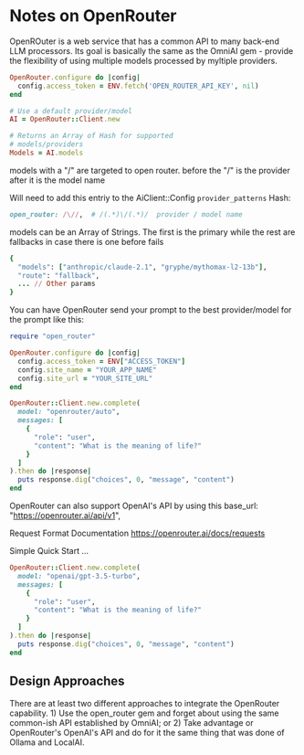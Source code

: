 # Notes on OpenRouter

OpenROuter is a web service that has a common API to many
back-end LLM processors.  Its goal is basically the same as the
OmniAI gem - provide the flexibility of using multiple models
processed by myltiple providers.

```ruby
OpenRouter.configure do |config|
  config.access_token = ENV.fetch('OPEN_ROUTER_API_KEY', nil)
end

# Use a default provider/model
AI = OpenRouter::Client.new

# Returns an Array of Hash for supported 
# models/providers
Models = AI.models
```

models with a "/" are targeted to open router.
  before the "/" is the provider after it is the model name

Will need to add this entriy to the AiClient::Config `provider_patterns` Hash:

```ruby
open_router: /\//,  # /(.*)\/(.*)/  provider / model name
```

models can be an Array of Strings.  The first is the primary while
the rest are fallbacks in case there is one before fails

```ruby
{
  "models": ["anthropic/claude-2.1", "gryphe/mythomax-l2-13b"],
  "route": "fallback",
  ... // Other params
}
```

You can have OpenRouter send your prompt to the best
provider/model for the prompt like this:

```ruby
require "open_router"

OpenRouter.configure do |config|
  config.access_token = ENV["ACCESS_TOKEN"]
  config.site_name = "YOUR_APP_NAME"
  config.site_url = "YOUR_SITE_URL"
end

OpenRouter::Client.new.complete(
  model: "openrouter/auto",
  messages: [
    {
      "role": "user",
      "content": "What is the meaning of life?"
    }
  ]
).then do |response|
  puts response.dig("choices", 0, "message", "content")
end
```

OpenRouter can also support OpenAI's API by using this
  base_url: "https://openrouter.ai/api/v1",

Request Format Documentation
  https://openrouter.ai/docs/requests

Simple Quick Start ...

```ruby
OpenRouter::Client.new.complete(
  model: "openai/gpt-3.5-turbo",
  messages: [
    {
      "role": "user",
      "content": "What is the meaning of life?"
    }
  ]
).then do |response|
  puts response.dig("choices", 0, "message", "content")
end
```

## Design Approaches

There are at least two different approaches to
integrate the OpenRouter capability.  1) Use the open_router gem
and forget about using the same common-ish
API established by OmniAI; or 2) Take advantage
or OpenRouter's OpenAI's API and do for it
the same thing that was done of Ollama and LocalAI.


